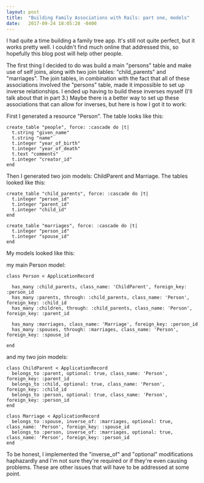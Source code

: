 ```yaml
---
layout: post
title:  "Building Family Associations with Rails: part one, models"
date:   2017-09-24 18:05:28 -0400
---
```



I had quite a time building a family tree app. It's still not quite perfect, but it works pretty well. I couldn't find much online that addressed this, so hopefully this blog post will help other people.

The first thing I decided to do was build a main "persons" table and make use of self joins, along with two join tables: "child_parents" and "marriages". The join tables, in combination with the fact that all of these associations involved the "persons" table, made it impossible to set up inverse relationships. I ended up having to build these inverses myself (I'll talk about that in part 3.) Maybe there is a better way to set up these associations that can allow for inverses, but here is how I got it to work:

First I generated a resource "Person". The table looks like this:

```
create_table "people", force: :cascade do |t|
  t.string "given_name"
  t.string "name"
  t.integer "year_of_birth"
  t.integer "year_of_death"
  t.text "comments"
  t.integer "creator_id"
end
```

Then I generated two join models: ChildParent and Marriage. The tables looked like this:

```
create_table "child_parents", force: :cascade do |t|
  t.integer "person_id"
  t.integer "parent_id"
  t.integer "child_id"
end
	
create_table "marriages", force: :cascade do |t|
  t.integer "person_id"
  t.integer "spouse_id"
end
``` 


My models looked like this:

my main Person model:

```
class Person < ApplicationRecord

  has_many :child_parents, class_name: 'ChildParent', foreign_key: :person_id
  has_many :parents, through: :child_parents, class_name: 'Person', foreign_key: :child_id
  has_many :children, through: :child_parents, class_name: 'Person', foreign_key: :parent_id

  has_many :marriages, class_name: 'Marriage', foreign_key: :person_id
  has_many :spouses, through: :marriages, class_name: 'Person', foreign_key: :spouse_id

end

```

and my two join models:

```
class ChildParent < ApplicationRecord
  belongs_to :parent, optional: true, class_name: 'Person', foreign_key: :parent_id
  belongs_to :child, optional: true, class_name: 'Person', foreign_key: :child_id
  belongs_to :person, optional: true, class_name: 'Person', foreign_key: :person_id
end

class Marriage < ApplicationRecord
  belongs_to :spouse, inverse_of: :marriages, optional: true, class_name: 'Person', foreign_key: :spouse_id
  belongs_to :person, inverse_of: :marriages, optional: true, class_name: 'Person', foreign_key: :person_id
end

```

To be honest, I implemented the "inverse_of" and "optional" modifications haphazardly and I'm not sure they're required or if they're even causing problems. These are other issues that will have to be addressed at some point.

